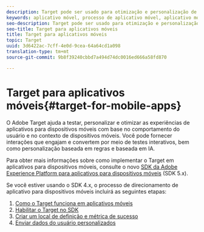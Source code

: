 ```yaml
---
description: Target pode ser usado para otimização e personalização de aplicativos móveis
keywords: aplicativo móvel, processo de aplicativo móvel, aplicativo móvel target, métricas de sucesso no aplicativo móvel
seo-description: Target pode ser usado para otimização e personalização de aplicativos móveis
seo-title: Target para aplicativos móveis
title: Target para aplicativos móveis
topic: Target
uuid: 3d6422ac-7cff-4e0d-9cea-64a64cd1a098
translation-type: tm+mt
source-git-commit: 9b8f39240cbbd7a494d74dc0016ed666a58fd870

---
```



# Target para aplicativos móveis{#target-for-mobile-apps}

O Adobe Target ajuda a testar, personalizar e otimizar as experiências de aplicativos para dispositivos móveis com base no comportamento do usuário e no contexto de dispositivos móveis. Você pode fornecer interações que engajam e convertem por meio de testes interativos, bem como personalização baseada em regras e baseada em IA.

Para obter mais informações sobre como implementar o Target em aplicativos para dispositivos móveis, consulte o novo [SDK da Adobe Experience Platform para aplicativos para dispositivos móveis](https://aep-sdks.gitbook.io/docs/using-mobile-extensions/adobe-target) (SDK 5.x).

Se você estiver usando o SDK 4.x, o processo de direcionamento de aplicativo para dispositivos móveis incluirá as seguintes etapas:

1. [Como o Target funciona em aplicativos móveis](/help/c-target-mobile-app/mobile-how-target-works-mobile-apps.md)
1. [Habilitar o Target no SDK](/help/c-target-mobile-app/mobile-enable-target-in-sdk.md)
1. [Criar um local de definição e métrica de sucesso](/help/c-target-mobile-app/mobile-create-location-and-metric.md)
1. [Enviar dados do usuário personalizados](/help/c-target-mobile-app/mobile-custom-user-data.md)